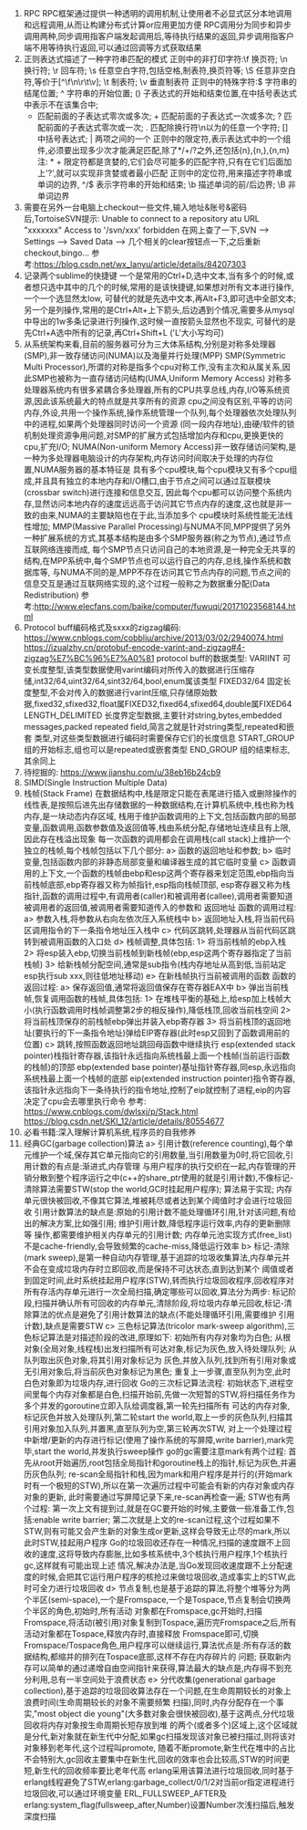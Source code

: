 1. RPC
   RPC框架通过提供一种透明的调用机制,让使用者不必显式区分本地调用和远程调用,从而让构建分布式计算or应用更加方便
   RPC调用分为同步和异步调用两种,同步调用指客户端发起调用后,等待执行结果的返回,异步调用指客户端不用等待执行返回,可以通过回调等方式获取结果
2. 正则表达式描述了一种字符串匹配的模式
   正则中的非打印字符:\f 换页符; \n 换行符; \r 回车符; \s 任意空白字符,包括空格,制表符,换页符等; \S 任意非空白符,等价于[^\f\n\r\t\v];
   \t 制表符; \v 垂直制表符
   正则中的特殊字符:$ 字符串的结尾位置; ^ 字符串的开始位置; () 子表达式的开始和结束位置,在中括号表达式中表示不在该集合中;
   * 匹配前面的子表达式零次或多次; + 匹配前面的子表达式一次或多次; ? 匹配前面的子表达式零次或一次; . 匹配除换行符\n以为的任意一个字符; 
   [] 中括号表达式; | 两项之间的一个
   正则中的限定符,表示表达式中的一个组件,必须要出现多少次才能满足匹配,除了*/+/?之外,还包括{n},{n,},{n,m}
   注: * + 限定符都是贪婪的,它们会尽可能多的匹配字符,只有在它们后面加上'?',就可以实现非贪婪或者最小匹配
   正则中的定位符,用来描述字符串或单词的边界, ^/$ 表示字符串的开始和结束; \b 描述单词的前/后边界; \B 非单词边界
3. 需要在另外一台电脑上checkout一些文件,输入地址&账号&密码后,TortoiseSVN提示:
   Unable to connect to a repository atu URL "xxxxxxx" Access to '/svn/xxx' forbidden
   在网上查了一下,SVN --> Settings --> Saved Data --> 几个相关的clear按钮点一下,之后重新checkout,bingo...
   参考:https://blog.csdn.net/wx_lanyu/article/details/84207303
4. 记录两个sublime的快捷键
    一个是常用的Ctrl+D,选中文本,当有多个的时候,或者想只选中其中的几个的时候,常用的是该快捷键,如果想对所有文本进行操作,一个一个选显然太low,
    可替代的就是先选中文本,再Alt+F3,即可选中全部文本;
    另一个是列操作,常用的是Ctrl+Alt+上下箭头,后边遇到个情况,需要多从mysql中导出的1w多条记录进行列操作,这时候一直按箭头显然也不现实,
    可替代的是先Ctrl+A选中所有的记录,再Ctrl+Shift+L ('L'大小写均可)
5. 从系统架构来看,目前的服务器可分为三大体系结构,分别是对称多处理器(SMP),非一致存储访问(NUMA)以及海量并行处理(MPP)
   SMP(Symmetric Multi Processor),所谓的对称是指多个cpu对称工作,没有主次和从属关系,因此SMP也被称为一直存储访问结构(UMA,Uniform Memory Access)
   对称多处理器系统内有很多紧耦合多处理器,所有的CPU共享总线,内存,I/O等系统资源,因此该系统最大的特点就是共享所有的资源
   cpu之间没有区别,平等的访问内存,外设,共用一个操作系统,操作系统管理一个队列,每个处理器依次处理队列中的进程,如果两个处理器同时访问一个资源
   (同一段内存地址),由硬/软件的锁机制处理资源争用问题,对SMP的扩展方式包括增加内存和cpu,更换更快的cpu,扩充I/O;
   NUMA(Non-uniform Memory Access)非一致存储访问架构,是一种为多处理器电脑设计的内存架构,内存访问时间取决于处理的内存位置,NUMA服务器的基本特征是
   具有多个cpu模块,每个cpu模块又有多个cpu组成,并且具有独立的本地内存和I/O槽口,由于节点之间可以通过互联模块(crossbar switch)进行连接和信息交互,
   因此每个cpu都可以访问整个系统内存,显然访问本地内存的速度远远高于访问其它节点内存的速度,这也就是非一致的由来,NUMA的主要缺陷也在于此,当添加多个
   cpu模块时系统性能无法线性增加;
   MMP(Massive Parallel Processing)与NUMA不同,MPP提供了另外一种扩展系统的方式,其基本结构是由多个SMP服务器(称之为节点),通过节点互联网络连接而成,
   每个SMP节点只访问自己的本地资源,是一种完全无共享的结构,在MPP系统中,每个SMP节点也可以运行自己的内存,总线,操作系统和数据库等,
   与NUMA不同的是,MPP不存在访问其它节点内存的问题,节点之间的信息交互是通过互联网络实现的,这个过程一般称之为数据重分配(Data Redistribution)
   参考:http://www.elecfans.com/baike/computer/fuwuqi/20171023568144.html
6. Protocol buff编码格式及sxxx的zigzag编码:
   https://www.cnblogs.com/cobbliu/archive/2013/03/02/2940074.html
   https://izualzhy.cn/protobuf-encode-varint-and-zigzag#4-zigzag%E7%BC%96%E7%A0%81
   protocol buff的数据类型:
   VARIINT 可变长度整型,该类型数据使用varint编码对所传入的数据进行压缩存储,int32/64,uint32/64,sint32/64,bool,enum属该类型
   FIXED32/64 固定长度整型,不会对传入的数据进行varint压缩,只存储原始数据,fixed32,sfixed32,float属FIXED32,fixed64,sfixed64,double属FIXED64
   LENGTH_DELIMITED 长度界定型数据,主要针对string,bytes,embedded messages,packed repeated field,简言之就是针对string类型,repeated和嵌套
   类型,对这些类型数据进行编码时需要保存它们的长度信息
   START_GROUP 组的开始标志,组也可以是repeated或嵌套类型
   END_GROUP 组的结束标志,其余同上
7. 待挖掘的: https://www.jianshu.com/u/38eb16b24cb9 
8. SIMD(Single Instruction Multiple Data)
9. 栈帧(Stack Frame)
    在数据结构中,栈是限定只能在表尾进行插入或删除操作的线性表,是按照后进先出存储数据的一种数据结构,在计算机系统中,栈也称为栈内存,是一块动态内存区域,
    栈用于维护函数调用的上下文,包括函数内部的局部变量,函数调用,函数参数值及返回值等,栈由系统分配,存储地址连续且有上限,因此存在栈溢出现象
    每一次函数的调用都会在调用栈(call stack)上维护一个独立的栈帧,每个栈帧包括以下几个部分:
    a> 函数的返回地址和参数;
    b> 临时变量,包括函数内部的非静态局部变量和编译器生成的其它临时变量
    c> 函数调用的上下文,一个函数的栈帧由ebp和esp这两个寄存器来划定范围,ebp指向当前栈帧底部,ebp寄存器又称为帧指针,esp指向栈帧顶部,
       esp寄存器又称为栈指针,函数的调用过程中,有调用者(caller)和被调用者(callee),调用者需要知道被调用者的返回值,被调用者需要知道传入的参数和
       返回地址
    函数的调用过程:
    a> 参数入栈,将参数从右向左依次压入系统栈中
    b> 返回地址入栈,将当前代码区调用指令的下一条指令地址压入栈中
    c> 代码区跳转,处理器从当前代码区跳转到被调用函数的入口处
    d> 栈帧调整,具体包括:
        1> 将当前栈帧的ebp入栈
        2> 将esp装入ebp,切换当前栈帧到新栈帧(ebp,esp这两个寄存器指定了当前栈帧)
        3> 给新栈帧分配空间,通常是sub指令(栈内存地址从高到低,当前站定esp执行sub xxx,则往低地址移动)
    e> 在新栈帧执行当前被调用的函数
    函数的返回过程:
    a> 保存返回值,通常将返回值保存在寄存器EAX中
    b> 弹出当前栈帧,恢复调用函数的栈帧,具体包括:
        1> 在堆栈平衡的基础上,给esp加上栈帧大小(执行函数调用时栈帧调整第2步的相反操作),降低栈顶,回收当前栈空间
        2> 将当前栈顶保存的前栈帧ebp弹出并装入ebp寄存器
        3> 将当前栈顶的返回地址(要执行的下一条指令地址)弹给EIP寄存器(此时esp又回到了函数调用前的位置)
    c> 跳转,按照函数返回地址跳回母函数中继续执行
    esp(extended stack pointer)栈指针寄存器,该指针永远指向系统栈最上面一个栈帧(当前运行函数的栈帧)的顶部
    ebp(extended base pointer)基址指针寄存器,同esp,永远指向系统栈最上面一个栈帧的底部
    eip(extended instruction pointer)指令寄存器,该指针永远指向下一条待执行的指令地址,控制了eip就控制了进程,eip的内容决定了cpu会去哪里执行命令
    参考:
      https://www.cnblogs.com/dwlsxj/p/Stack.html
      https://blog.csdn.net/SKI_12/article/details/80554677
10. 必看书籍:深入理解计算机系统,程序员的自我修养
11. 经典GC(garbage collection)算法
    a> 引用计数(reference counting),每个单元维护一个域,保存其它单元指向它的引用数量,当引用数量为0时,将它回收,引用计数的有点是:渐进式,内存管理
       与用户程序的执行交织在一起,内存管理的开销分散到整个程序运行之中(c++的share_ptr使用的就是引用计数),不像标记-清除算法需要STW(stop the 
       world,GC时挂起用户程序); 算法易于实现; 内存单元很快被回收,不像其它算法,堆被耗尽或者达到某个阈值时才会进行垃圾回收
       引用计数算法的缺点是:原始的引用计数不能处理循环引用,针对该问题,有给出的解决方案,比如强引用; 维护引用计数,降低程序运行效率,内存的更新删除等
       操作,都需要维护相关内存单元的引用计数; 内存单元池实现方式(free_list)不是cache-friendly,会导致频繁的cache-miss,降低运行效率
    b> 标记-清除(mark sweep),是第一种自动内存管理,基于追踪的垃圾收集算法,内存单元并不会在变成垃圾内存时立即回收,而是保持不可达状态,直到达到某个
       阈值或者到固定时间,此时系统挂起用户程序(STW),转而执行垃圾回收程序,回收程序对所有存活内存单元进行一次全局扫描,确定哪些可以回收,算法分为两步:
       标记阶段,扫描并确认所有可回收的内存单元,清除阶段,将垃圾内存单元回收,标记-清除算法的优点是避免了引用计数算法的缺点(不能处理循环引用,需要维护
       引用计数),缺点是需要STW
    c> 三色标记算法(tricolor mark-sweep algorithm),三色标记算法是对描述阶段的改进,原理如下:
       初始所有内存对象均为白色; 从根对象(全局对象,线程栈)出发扫描所有可达对象,标记为灰色,放入待处理队列; 从队列取出灰色对象,将其引用对象标记为
       灰色,并放入队列,找到所有引用对象或无引用对象后,将当前灰色对象标记为黑色; 重复上一步骤,直至队列为空,此时白色对象即为垃圾内存,进行回收
       Go的三次标记算法流程:
       初始状态下,进程空间里每个内存对象都是白色,扫描开始前,先做一次短暂的STW,将扫描任务作为多个并发的goroutine立即入队给调度器,第一轮先扫描所有
       可达的内存对象,标记灰色并放入处理队列,第二轮start the world,取上一步的灰色队列,扫描其引用对象加入队列,并置黑,直至队列为空,第三轮再次STW,
       对上一个处理过程中新增/更新的内存进行标记(使用了操作系统的写屏障,write barrier),mark完毕,start the world,并发执行sweep操作
       go的gc需要注意mark有两个过程:
         首先从root开始遍历,root包括全局指针和goroutine栈上的指针,标记为灰色,并遍历灰色队列;
         re-scan全局指针和栈,因为mark和用户程序是并行的(开始mark时有一个极短的STW),所以在第一次遍历过程中可能会有新的内存对象或内存对象的更新,
         此时需要通过写屏障记录下来,re-scan再检查一遍;
       STW也有两个过程:
         第一次上文有提到过,就是在GC要开始的时候,主要做一些准备工作,包括:enable write barrier;
         第二次就是上文的re-scan过程,这个过程如果不STW,则有可能又会产生新的对象生成or更新,这样会导致无止尽的mark,所以此时STW,挂起用户程序
         Go的垃圾回收还存在一种情况,扫描的速度跟不上回收的速度,这将导致内存膨胀,比如多核系统中,3个核执行用户程序,1个核执行gc,这样就有可能出现上述
         情况,解决办法是,当Go发现回收速度跟不上分配速度的时候,会把其它运行用户程序的核抢过来做垃圾回收,造成事实上的STW,此时可全力进行垃圾回收
    d> 节点复制,也是基于追踪的算法,将整个堆等分为两个半区(semi-space),一个是Fromspace,一个是Tospace,节点复制会切换两个半区的角色,初始时,所有活动
       对象都在Fromspace,gc开始时,扫描Fromspace,将活动(被引用)对象复制到Tospace,遍历完Fromspace之后,所有活动对象都在Tospace,释放内存时,直接释放
       Fromspace即可,切换Fromspace/Tospace角色,用户程序可以继续运行,算法优点是:所有存活的数据结构,都缩并的排列在Tospace底部,这样不存在内存碎片的
       问题; 获取新内存可以简单的通过递增自由空间指针来获得,算法最大的缺点是,内存得不到充分利用,总有一半空间处于浪费状态 
    e> 分代收集(generational garbage collection),基于追踪的垃圾回收算法存在一个问题,在生命周期较长的对象上浪费时间(生命周期较长的对象不需要频繁
       扫描),同时,内存分配存在一个事实,"most object die young"(大多数对象会很快被回收),基于这两点,分代垃圾回收将内存对象按生命周期长短存放到堆
       的两个(或者多个)区域上,这个区域就是分代,新对象就在新生代中分配,如果gc扫描发现该对象已被扫描过,则将该对对象移到老年代,这个过程叫promote,
       随着不断promote,新生代在堆中的占比不会特别大,gc回收主要集中在新生代,回收的效率也会比较高,STW的时间更短,新生代的回收频率要比老年代高
       erlang采用该算法进行垃圾回收,同时基于erlang线程避免了STW,erlang:garbage_collect/0/1/2对当前or指定进程进行垃圾回收,可以通过环境变量
       ERL_FULLSWEEP_AFTER及erlang:system_flag(fullsweep_after,Number)设置Number次浅扫描后,触发深度扫描

